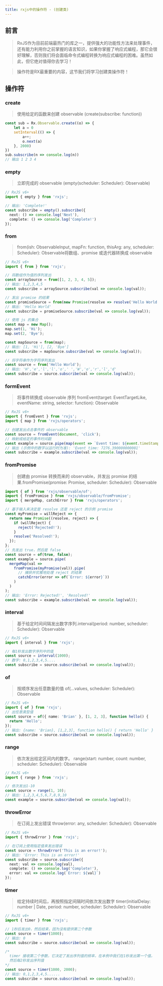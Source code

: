 ```yaml
---
title: rxjs中的操作符 - (创建类)
---
```


## 前言
>    RxJS作为目前前端最热门的库之一，提供强大的功能性方法来处理事件，还有能力利用你之前掌握的语言知识，如果你掌握了响应式编程，那它会很好理解，否则我们将会面临命令式编程转换为响应式编程的困难。虽然如此，但它绝对值得你去学习！

>  操作符是RX最重要的内容，这节我们将学习创建类操作符！

<!--more-->

## 操作符

### create
> 使用给定的函数来创建 observable (create(subscribe: function))

```ts
const sub = Rx.Observable.create((o) => {
	let a = 0
	setInterval(() => {
		a++;
		o.next(a)
	}, 2000)
})
sub.subscribe(n => console.log(n))
// 输出 1 2 3 4
```
### empty
> 立即完成的 observable (empty(scheduler: Scheduler): Observable)

```ts
// RxJS v6+
import { empty } from 'rxjs';

// 输出: 'Complete!'
const subscribe = empty().subscribe({
  next: () => console.log('Next'),
  complete: () => console.log('Complete!')
});
```
### from
> from(ish: ObservableInput, mapFn: function, thisArg: any, scheduler: Scheduler): Observable将数组、promise 或迭代器转换成 observable 

```ts
// RxJS v6+
import { from } from 'rxjs';

// 将数组作为值的序列发出
const arraySource = from([1, 2, 3, 4, 5]);
// 输出: 1,2,3,4,5
const subscribe = arraySource.subscribe(val => console.log(val));

// 发出 promise 的结果
const promiseSource = from(new Promise(resolve => resolve('Hello World!')));
// 输出: 'Hello World'
const subscribe = promiseSource.subscribe(val => console.log(val));

// 使用 js 的集合
const map = new Map();
map.set(1, 'Hi');
map.set(2, 'Bye');

const mapSource = from(map);
// 输出: [1, 'Hi'], [2, 'Bye']
const subscribe = mapSource.subscribe(val => console.log(val));

// 将字符串作为字符序列发出
const source = from('Hello World');
// 输出: 'H','e','l','l','o',' ','W','o','r','l','d'
const subscribe = source.subscribe(val => console.log(val));
```

### formEvent
> 将事件转换成 observable 序列  fromEvent(target: EventTargetLike, eventName: string, selector: function): Observable

```ts
// RxJS v6+
import { fromEvent } from 'rxjs';
import { map } from 'rxjs/operators';

// 创建发出点击事件的 observable
const source = fromEvent(document, 'click');
// 映射成给定的事件时间戳
const example = source.pipe(map(event => `Event time: ${event.timeStamp}`));
// 输出 (示例中的数字以运行时为准): 'Event time: 7276.390000000001'
const subscribe = example.subscribe(val => console.log(val));
```

### fromPromise
> 创建由 promise 转换而来的 observable，并发出 promise 的结果.fromPromise(promise: Promise, scheduler: Scheduler): Observable

```ts
import { of } from 'rxjs/observable/of';
import { fromPromise } from 'rxjs/observable/fromPromise';
import { mergeMap, catchError } from 'rxjs/operators';

// 基于输入来决定是 resolve 还是 reject 的示例 promise
const myPromise = willReject => {
  return new Promise((resolve, reject) => {
    if (willReject) {
      reject('Rejected!');
    }
    resolve('Resolved!');
  });
};
// 先发出 true，然后是 false
const source = of(true, false);
const example = source.pipe(
  mergeMap(val =>
    fromPromise(myPromise(val)).pipe(
      // 捕获并优雅地处理 reject 的结果
      catchError(error => of(`Error: ${error}`))
    )
  )
);
// 输出: 'Error: Rejected!', 'Resolved!'
const subscribe = example.subscribe(val => console.log(val));
```
### interval
> 基于给定时间间隔发出数字序列.interval(period: number, scheduler: Scheduler): Observable

```ts
// RxJS v6+
import { interval } from 'rxjs';

// 每1秒发出数字序列中的值
const source = interval(1000);
// 数字: 0,1,2,3,4,5....
const subscribe = source.subscribe(val => console.log(val));
```

### of
> 按顺序发出任意数量的值  of(...values, scheduler: Scheduler): Observable

```ts
// RxJS v6+
import { of } from 'rxjs';
// 出任意类型值
const source = of({ name: 'Brian' }, [1, 2, 3], function hello() {
  return 'Hello';
});
// 输出: {name: 'Brian}, [1,2,3], function hello() { return 'Hello' }
const subscribe = source.subscribe(val => console.log(val));
```

### range
> 依次发出给定区间内的数字。  range(start: number, count: number, scheduler: Scheduler): Observable

```ts
// RxJS v6+
import { range } from 'rxjs';

// 依次发出1-10
const source = range(1, 10);
// 输出: 1,2,3,4,5,6,7,8,9,10
const example = source.subscribe(val => console.log(val));
```

### throwError
> 在订阅上发出错误 throw(error: any, scheduler: Scheduler): Observable
```ts
// RxJS v6+
import { throwError } from 'rxjs';

// 在订阅上使用指定值来发出错误
const source = throwError('This is an error!');
// 输出: 'Error: This is an error!'
const subscribe = source.subscribe({
  next: val => console.log(val),
  complete: () => console.log('Complete!'),
  error: val => console.log(`Error: ${val}`)
});
```

### timer
> 给定持续时间后，再按照指定间隔时间依次发出数字  timer(initialDelay: number | Date, period: number, scheduler: Scheduler): Observable

```ts
// RxJS v6+
import { timer } from 'rxjs';

// 1秒后发出0，然后结束，因为没有提供第二个参数
const source = timer(1000);
// 输出: 0
const subscribe = source.subscribe(val => console.log(val));

/*
  timer 接收第二个参数，它决定了发出序列值的频率，在本例中我们在1秒发出第一个值，
  然后每2秒发出序列值
*/
const source = timer(1000, 2000);
// 输出: 0,1,2,3,4,5......
const subscribe = source.subscribe(val => console.log(val));
```
